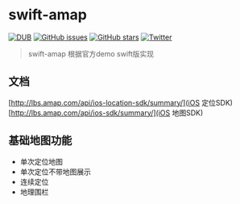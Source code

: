 # swift-amap

[![DUB][image-1]]()
[![GitHub issues][image-2]][2]
[![GitHub stars][image-3]][3]
[![Twitter][image-4]][4]


> swift-amap 根据官方demo swift版实现

## 文档
[http://lbs.amap.com/api/ios-location-sdk/summary/](iOS 定位SDK)
[http://lbs.amap.com/api/ios-sdk/summary/](iOS 地图SDK)
## 基础地图功能
- 单次定位地图
- 单次定位不带地图展示
- 连续定位
- 地理围栏

[2]:	https://github.com/googlb/swift-amap/issues
[3]:	https://github.com/googlb/swift-amap/stargazers
[4]:	https://twitter.com/intent/tweet?text=Wow:&url=%5Bobject%20Object%5D


[image-1]:	https://img.shields.io/badge/Swift-3.1-orange.svg
[image-2]:	https://img.shields.io/github/issues/googlb/swift-amap.svg
[image-3]:	https://img.shields.io/github/stars/googlb/swift-amap.svg
[image-4]:	https://img.shields.io/twitter/url/https/github.com/googlb/swift-amap.svg?style=social